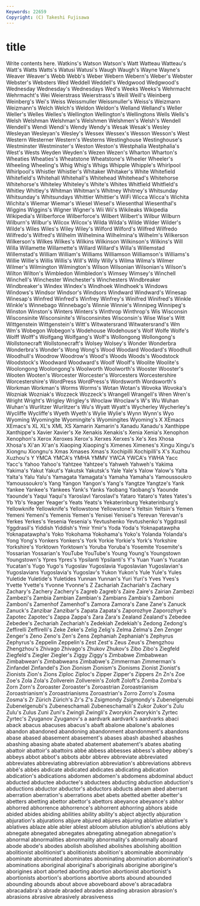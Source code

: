 ```yaml
---
Keywords: 22659 
Copyright: (C) Takeshi Fujisawa
---
```


# title

Write contents here.
 Watkins's Watson Watson's Watt Watteau Watteau's Watt's Watts Watts's
Watusi Watusi's Waugh Waugh's Wayne Wayne's Weaver Weaver's Webb Webb's
Weber Webern Webern's Weber's Webster Webster's Websters Wed Weddell Weddell's
Wedgwood Wedgwood's Wednesday Wednesday's Wednesdays Wed's Weeks Weeks's Wehrmacht Wehrmacht's
Wei Weierstrass Weierstrass's Weill Weill's Weinberg Weinberg's Wei's Weiss Weissmuller
Weissmuller's Weiss's Weizmann Weizmann's Welch Welch's Weldon Weldon's Welland Welland's
Weller Weller's Welles Welles's Wellington Wellington's Wellingtons Wells Wells's Welsh
Welshman Welshman's Welshmen Welshmen's Welsh's Wendell Wendell's Wendi Wendi's Wendy
Wendy's Wesak Wesak's Wesley Wesleyan Wesleyan's Wesley's Wessex Wessex's Wesson
Wesson's West Western Westerner Western's Westerns Westinghouse Westinghouse's Westminster Westminster's
Weston Weston's Westphalia Westphalia's West's Wests Weyden Weyden's Wezen Wezen's
Wharton Wharton's Wheaties Wheaties's Wheatstone Wheatstone's Wheeler Wheeler's Wheeling Wheeling's
Whig Whig's Whigs Whipple Whipple's Whirlpool Whirlpool's Whistler Whistler's Whitaker
Whitaker's White Whitefield Whitefield's Whitehall Whitehall's Whitehead Whitehead's Whitehorse Whitehorse's
Whiteley Whiteley's White's Whites Whitfield Whitfield's Whitley Whitley's Whitman Whitman's
Whitney Whitney's Whitsunday Whitsunday's Whitsundays Whittier Whittier's WiFi Wicca Wicca's
Wichita Wichita's Wiemar Wiemar's Wiesel Wiesel's Wiesenthal Wiesenthal's Wiggins Wiggins's
Wigner Wigner's Wii Wii's Wikileaks Wikipedia Wikipedia's Wilberforce Wilberforce's Wilbert
Wilbert's Wilbur Wilburn Wilburn's Wilbur's Wilcox Wilcox's Wilda Wilda's Wilde
Wilder Wilder's Wilde's Wiles Wiles's Wiley Wiley's Wilford Wilford's Wilfred
Wilfredo Wilfredo's Wilfred's Wilhelm Wilhelmina Wilhelmina's Wilhelm's Wilkerson Wilkerson's Wilkes
Wilkes's Wilkins Wilkinson Wilkinson's Wilkins's Will Willa Willamette Willamette's Willard
Willard's Willa's Willemstad Willemstad's William William's Williams Williamson Williamson's Williams's
Willie Willie's Willis Willis's Will's Willy Willy's Wilma Wilma's Wilmer
Wilmer's Wilmington Wilmington's Wilson Wilsonian Wilsonian's Wilson's Wilton Wilton's Wimbledon
Wimbledon's Wimsey Wimsey's Winchell Winchell's Winchester Winchester's Winchesters Windbreaker Windbreaker's
Windex Windex's Windhoek Windhoek's Windows Windows's Windsor Windsor's Windsors Windward
Windward's Winesap Winesap's Winfred Winfred's Winfrey Winfrey's Winifred Winifred's Winkle
Winkle's Winnebago Winnebago's Winnie Winnie's Winnipeg Winnipeg's Winston Winston's Winters
Winters's Winthrop Winthrop's Wis Wisconsin Wisconsinite Wisconsinite's Wisconsinites Wisconsin's Wise
Wise's Witt Wittgenstein Wittgenstein's Witt's Witwatersrand Witwatersrand's Wm Wm's Wobegon
Wobegon's Wodehouse Wodehouse's Wolf Wolfe Wolfe's Wolff Wolff's Wolfgang Wolfgang's
Wolf's Wollongong Wollongong's Wollstonecraft Wollstonecraft's Wolsey Wolsey's Wonder Wonderbra Wonderbra's
Wonder's Wong Wong's Wood Woodard Woodard's Woodhull Woodhull's Woodrow Woodrow's
Wood's Woods Woods's Woodstock Woodstock's Woodward Woodward's Woolf Woolf's Woolite
Woolite's Woolongong Woolongong's Woolworth Woolworth's Wooster Wooster's Wooten Wooten's Worcester
Worcester's Worcesters Worcestershire Worcestershire's WordPress WordPress's Wordsworth Wordsworth's Workman Workman's
Worms Worms's Wotan Wotan's Wovoka Wovoka's Wozniak Wozniak's Wozzeck Wozzeck's
Wrangell Wrangell's Wren Wren's Wright Wright's Wrigley Wrigley's Wroclaw Wroclaw's
W's Wu Wuhan Wuhan's Wurlitzer Wurlitzer's Wu's Wyatt Wyatt's Wycherley
Wycherley's Wycliffe Wycliffe's Wyeth Wyeth's Wylie Wylie's Wynn Wynn's Wyo
Wyoming Wyomingite Wyomingite's Wyomingites Wyoming's X XEmacs XEmacs's XL XL's
XML XS Xamarin Xamarin's Xanadu Xanadu's Xanthippe Xanthippe's Xavier Xavier's
Xe Xenakis Xenakis's Xenia Xenia's Xenophon Xenophon's Xerox Xeroxes Xerox's
Xerxes Xerxes's Xe's Xes Xhosa Xhosa's Xi'an Xi'an's Xiaoping Xiaoping's
Ximenes Ximenes's Xingu Xingu's Xiongnu Xiongnu's Xmas Xmases Xmas's Xochipilli
Xochipilli's X's Xuzhou Xuzhou's Y YMCA YMCA's YMHA YMMV YWCA
YWCA's YWHA Yacc Yacc's Yahoo Yahoo's Yahtzee Yahtzee's Yahweh Yahweh's
Yakima Yakima's Yakut Yakut's Yakutsk Yakutsk's Yale Yale's Yalow Yalow's
Yalta Yalta's Yalu Yalu's Yamagata Yamagata's Yamaha Yamaha's Yamoussoukro Yamoussoukro's
Yang Yangon Yangon's Yang's Yangtze Yangtze's Yank Yankee Yankee's Yankees
Yank's Yanks Yaobang Yaobang's Yaounde Yaounde's Yaqui Yaqui's Yaroslavl Yaroslavl's
Yataro Yataro's Yates Yates's Yb Yb's Yeager Yeager's Yeats Yeats's
Yekaterinburg Yekaterinburg's Yellowknife Yellowknife's Yellowstone Yellowstone's Yeltsin Yeltsin's Yemen Yemeni
Yemeni's Yemenis Yemen's Yenisei Yenisei's Yerevan Yerevan's Yerkes Yerkes's Yesenia
Yesenia's Yevtushenko Yevtushenko's Yggdrasil Yggdrasil's Yiddish Yiddish's Ymir Ymir's Yoda
Yoda's Yoknapatawpha Yoknapatawpha's Yoko Yokohama Yokohama's Yoko's Yolanda Yolanda's Yong
Yong's Yonkers Yonkers's York Yorkie Yorkie's York's Yorkshire Yorkshire's Yorktown
Yorktown's Yoruba Yoruba's Yosemite Yosemite's Yossarian Yossarian's YouTube YouTube's Young
Young's Youngstown Youngstown's Ypres Ypres's Ypsilanti Ypsilanti's Y's Yuan Yuan's
Yucatan Yucatan's Yugo Yugo's Yugoslav Yugoslavia Yugoslavian Yugoslavian's Yugoslavians Yugoslavia's
Yugoslav's Yukon Yukon's Yule Yule's Yules Yuletide Yuletide's Yuletides Yunnan
Yunnan's Yuri Yuri's Yves Yves's Yvette Yvette's Yvonne Yvonne's Z
Zachariah Zachariah's Zachary Zachary's Zachery Zachery's Zagreb Zagreb's Zaire Zaire's
Zairian Zambezi Zambezi's Zambia Zambian Zambian's Zambians Zambia's Zamboni Zamboni's
Zamenhof Zamenhof's Zamora Zamora's Zane Zane's Zanuck Zanuck's Zanzibar Zanzibar's
Zapata Zapata's Zaporozhye Zaporozhye's Zapotec Zapotec's Zappa Zappa's Zara Zara's
Zealand Zealand's Zebedee Zebedee's Zechariah Zechariah's Zedekiah Zedekiah's Zedong Zedong's
Zeffirelli Zeffirelli's Zeke Zeke's Zelig Zelig's Zelma Zelma's Zen Zenger
Zenger's Zeno Zeno's Zen's Zens Zephaniah Zephaniah's Zephyrus Zephyrus's Zeppelin
Zeppelin's Zest Zest's Zeus Zeus's Zhengzhou Zhengzhou's Zhivago Zhivago's Zhukov
Zhukov's Zibo Zibo's Ziegfeld Ziegfeld's Ziegler Ziegler's Ziggy Ziggy's Zimbabwe
Zimbabwean Zimbabwean's Zimbabweans Zimbabwe's Zimmerman Zimmerman's Zinfandel Zinfandel's Zion Zionism
Zionism's Zionisms Zionist Zionist's Zionists Zion's Zions Ziploc Ziploc's Zipper
Zipper's Zippers Zn Zn's Zoe Zoe's Zola Zola's Zollverein Zollverein's
Zoloft Zoloft's Zomba Zomba's Zorn Zorn's Zoroaster Zoroaster's Zoroastrian Zoroastrianism
Zoroastrianism's Zoroastrianisms Zoroastrian's Zorro Zorro's Zosma Zosma's Zr Zürich Zürich's
Zr's Z's Zsigmondy Zsigmondy's Zubenelgenubi Zubenelgenubi's Zubeneschamali Zubeneschamali's Zukor Zukor's
Zulu Zulu's Zulus Zuni Zuni's Zwingli Zwingli's Zworykin Zworykin's Zyrtec
Zyrtec's Zyuganov Zyuganov's a aardvark aardvark's aardvarks abaci aback abacus
abacuses abacus's abaft abalone abalone's abalones abandon abandoned abandoning abandonment
abandonment's abandons abase abased abasement abasement's abases abash abashed abashes
abashing abasing abate abated abatement abatement's abates abating abattoir abattoir's
abattoirs abbé abbess abbesses abbess's abbey abbey's abbeys abbot abbot's
abbots abbr abbrev abbreviate abbreviated abbreviates abbreviating abbreviation abbreviation's abbreviations
abbrevs abbé's abbés abdicate abdicated abdicates abdicating abdication abdication's abdications
abdomen abdomen's abdomens abdominal abduct abducted abductee abductee's abductees abducting
abduction abduction's abductions abductor abductor's abductors abducts abeam abed aberrant
aberration aberration's aberrations abet abets abetted abetter abetter's abetters abetting
abettor abettor's abettors abeyance abeyance's abhor abhorred abhorrence abhorrence's abhorrent
abhorring abhors abide abided abides abiding abilities ability ability's abject
abjectly abjuration abjuration's abjurations abjure abjured abjures abjuring ablative ablative's
ablatives ablaze able abler ablest abloom ablution ablution's ablutions ably
abnegate abnegated abnegates abnegating abnegation abnegation's abnormal abnormalities abnormality abnormality's
abnormally aboard abode abode's abodes abolish abolished abolishes abolishing abolition
abolitionist abolitionist's abolitionists abolition's abominable abominably abominate abominated abominates abominating
abomination abomination's abominations aboriginal aboriginal's aboriginals aborigine aborigine's aborigines abort
aborted aborting abortion abortionist abortionist's abortionists abortion's abortions abortive aborts
abound abounded abounding abounds about above aboveboard above's abracadabra abracadabra's
abrade abraded abrades abrading abrasion abrasion's abrasions abrasive abrasively abrasiveness
